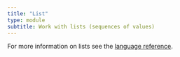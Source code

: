```yaml
---
title: "List"
type: module
subtitle: Work with lists (sequences of values)
---
```


For more information on lists see the [language reference](/language/lists).
